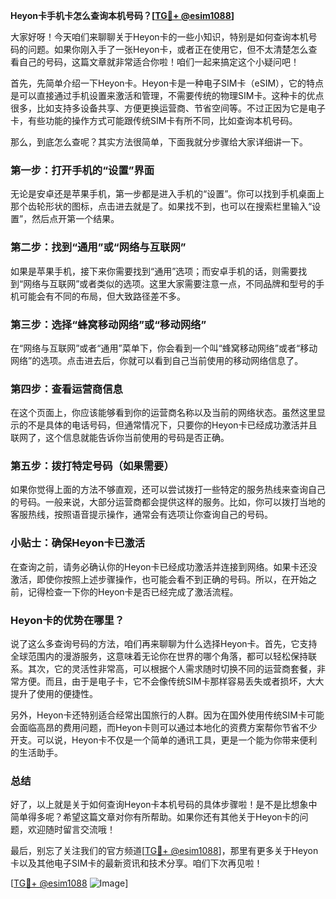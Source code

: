 **Heyon卡手机卡怎么查询本机号码？[[TG💪+ @esim1088](https://t.me/s/esim1088)]**

大家好呀！今天咱们来聊聊关于Heyon卡的一些小知识，特别是如何查询本机号码的问题。如果你刚入手了一张Heyon卡，或者正在使用它，但不太清楚怎么查看自己的号码，这篇文章就非常适合你啦！咱们一起来搞定这个小疑问吧！

首先，先简单介绍一下Heyon卡。Heyon卡是一种电子SIM卡（eSIM），它的特点是可以直接通过手机设置来激活和管理，不需要传统的物理SIM卡。这种卡的优点很多，比如支持多设备共享、方便更换运营商、节省空间等。不过正因为它是电子卡，有些功能的操作方式可能跟传统SIM卡有所不同，比如查询本机号码。

那么，到底怎么查呢？其实方法很简单，下面我就分步骤给大家详细讲一下。

### 第一步：打开手机的“设置”界面

无论是安卓还是苹果手机，第一步都是进入手机的“设置”。你可以找到手机桌面上那个齿轮形状的图标，点击进去就是了。如果找不到，也可以在搜索栏里输入“设置”，然后点开第一个结果。

### 第二步：找到“通用”或“网络与互联网”

如果是苹果手机，接下来你需要找到“通用”选项；而安卓手机的话，则需要找到“网络与互联网”或者类似的选项。这里大家需要注意一点，不同品牌和型号的手机可能会有不同的布局，但大致路径差不多。

### 第三步：选择“蜂窝移动网络”或“移动网络”

在“网络与互联网”或者“通用”菜单下，你会看到一个叫“蜂窝移动网络”或者“移动网络”的选项。点击进去后，你就可以看到自己当前使用的移动网络信息了。

### 第四步：查看运营商信息

在这个页面上，你应该能够看到你的运营商名称以及当前的网络状态。虽然这里显示的不是具体的电话号码，但通常情况下，只要你的Heyon卡已经成功激活并且联网了，这个信息就能告诉你当前使用的号码是否正确。

### 第五步：拨打特定号码（如果需要）

如果你觉得上面的方法不够直观，还可以尝试拨打一些特定的服务热线来查询自己的号码。一般来说，大部分运营商都会提供这样的服务。比如，你可以拨打当地的客服热线，按照语音提示操作，通常会有选项让你查询自己的号码。

### 小贴士：确保Heyon卡已激活

在查询之前，请务必确认你的Heyon卡已经成功激活并连接到网络。如果卡还没激活，即使你按照上述步骤操作，也可能会看不到正确的号码。所以，在开始之前，记得检查一下你的Heyon卡是否已经完成了激活流程。

### Heyon卡的优势在哪里？

说了这么多查询号码的方法，咱们再来聊聊为什么选择Heyon卡。首先，它支持全球范围内的漫游服务，这意味着无论你在世界的哪个角落，都可以轻松保持联系。其次，它的灵活性非常高，可以根据个人需求随时切换不同的运营商套餐，非常方便。而且，由于是电子卡，它不会像传统SIM卡那样容易丢失或者损坏，大大提升了使用的便捷性。

另外，Heyon卡还特别适合经常出国旅行的人群。因为在国外使用传统SIM卡可能会面临高昂的费用问题，而Heyon卡则可以通过本地化的资费方案帮你节省不少开支。可以说，Heyon卡不仅是一个简单的通讯工具，更是一个能为你带来便利的生活助手。

### 总结

好了，以上就是关于如何查询Heyon卡本机号码的具体步骤啦！是不是比想象中简单得多呢？希望这篇文章对你有所帮助。如果你还有其他关于Heyon卡的问题，欢迎随时留言交流哦！

最后，别忘了关注我们的官方频道[[TG💪+ @esim1088](https://t.me/s/esim1088)]，那里有更多关于Heyon卡以及其他电子SIM卡的最新资讯和技术分享。咱们下次再见啦！

[[TG💪+ @esim1088](https://t.me/s/esim1088) ![Image](https://i.postimg.cc/4NQfJmqS/Snipaste-2025-05-13-00-14-12.png)]